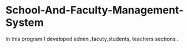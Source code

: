# School-And-Faculty-Management-System
In this program I developed admin ,facuty,students,  teachers sections .
